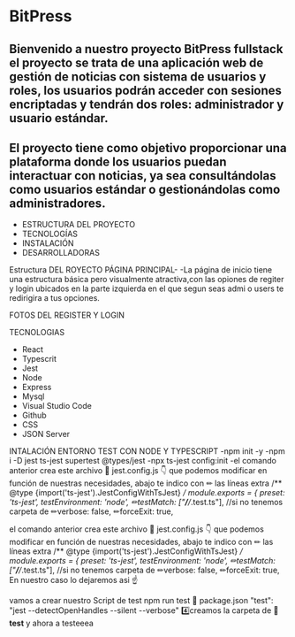# BitPress
## Bienvenido a nuestro proyecto BitPress fullstack el proyecto se trata de una aplicación web de gestión de noticias con sistema de usuarios y roles, los usuarios podrán acceder con sesiones encriptadas y tendrán dos roles: administrador y usuario estándar.
## El proyecto tiene como objetivo proporcionar una plataforma donde los usuarios puedan interactuar con noticias, ya sea consultándolas como usuarios estándar o gestionándolas como administradores.

- ESTRUCTURA DEL PROYECTO
- TECNOLOGÍAS
- INSTALACIÓN
- DESARROLLADORAS

Estructura DEL ROYECTO 
PÁGINA PRINCIPAL-
-La página de inicio tiene una estructura básica pero visualmente atractiva,con las opiones de regiter y login ubicados en la parte izquierda en el que segun seas admi o users te redirigira a tus opciones.

FOTOS DEL REGISTER Y LOGIN 


TECNOLOGIAS 
- React 
- Typescrit
- Jest 
- Node
- Express
- Mysql 
- Visual Studio Code
- Github
- CSS
- JSON Server


INTALACIÓN ENTORNO TEST CON NODE Y TYPESCRIPT
-npm init -y
-npm i -D jest ts-jest supertest @types/jest
-npx ts-jest config:init
-el comando anterior crea este archivo 📄 jest.config.js 👇 que podemos
modificar en función de nuestras necesidades, abajo te indico con ✏ las líneas
extra
/** @type {import('ts-jest').JestConfigWithTsJest} */
module.exports = {
 preset: 'ts-jest',
 testEnvironment: 'node',
✏testMatch: ["**/**/*.test.ts"], //si no tenemos carpeta de 
✏verbose: false,
✏forceExit: true,

el comando anterior crea este archivo 📄 jest.config.js 👇 que podemos
modificar en función de nuestras necesidades, abajo te indico con ✏ las líneas
extra
/** @type {import('ts-jest').JestConfigWithTsJest} */
module.exports = {
 preset: 'ts-jest',
 testEnvironment: 'node',
✏testMatch: ["**/**/*.test.ts"], //si no tenemos carpeta de 
✏verbose: false,
✏forceExit: true,
En nuestro caso lo dejaremos asi ☝

vamos a crear nuestro Script de test npm run test
📄 package.json
 "test": "jest --detectOpenHandles --silent --verbose"
4️⃣creamos la carpeta de 📂 __test__
y ahora a testeeea




